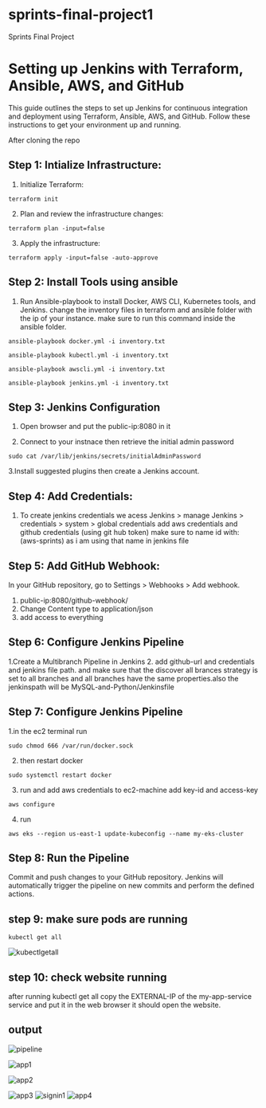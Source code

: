 # sprints-final-project1

Sprints Final Project
# Setting up Jenkins with Terraform, Ansible, AWS, and GitHub

This guide outlines the steps to set up Jenkins for continuous integration and deployment using Terraform, Ansible, AWS, and GitHub. Follow these instructions to get your environment up and running.

After cloning the repo

## Step 1: Intialize Infrastructure:

1. Initialize Terraform:
```shell
terraform init
```
2. Plan and review the infrastructure changes:
 
```shell
terraform plan -input=false
```
3. Apply the infrastructure:
   
```shell
terraform apply -input=false -auto-approve
```
## Step 2: Install Tools using ansible

1. Run Ansible-playbook to install Docker, AWS CLI, Kubernetes tools, and Jenkins.
   change the inventory files in terraform and ansible folder with the ip of your instance.
   make sure to run this command inside the ansible folder.
   
```shell
ansible-playbook docker.yml -i inventory.txt
```
```shell
ansible-playbook kubectl.yml -i inventory.txt
```
```shell
ansible-playbook awscli.yml -i inventory.txt
```
```shell
ansible-playbook jenkins.yml -i inventory.txt
```

## Step 3: Jenkins Configuration 

1. Open browser and put the public-ip:8080 in it

2. Connect to your instnace then retrieve the initial admin password

```shell
sudo cat /var/lib/jenkins/secrets/initialAdminPassword
```
3.Install suggested plugins then create a Jenkins  account.


## Step 4: Add Credentials:

1. To create jenkins credentials we acess Jenkins > manage Jenkins > credentials > system > global credentials 
   add aws credentials and github credentials (using git hub token)
   make sure to name id with: (aws-sprints) as i am using that name in jenkins file


## Step 5: Add GitHub Webhook:

In your GitHub repository, go to Settings > Webhooks > Add webhook.

1. public-ip:8080/github-webhook/
2. Change Content type to application/json
3. add access to everything


## Step 6: Configure Jenkins Pipeline

1.Create a Multibranch Pipeline in Jenkins
2. add github-url and credentials and jenkins file path. and make sure that the discover all brances strategy is set to all branches and all branches have the same properties.also the jenkinspath will be MySQL-and-Python/Jenkinsfile

## Step 7: Configure Jenkins Pipeline

1.in the ec2 terminal run 
```shell
sudo chmod 666 /var/run/docker.sock
```
2. then restart docker
```shell
sudo systemctl restart docker
```
3. run and add aws credentials to ec2-machine add key-id and access-key
```shell
aws configure
```
4. run
```shell
aws eks --region us-east-1 update-kubeconfig --name my-eks-cluster
```

## Step 8: Run the Pipeline
Commit and push changes to your GitHub repository.
Jenkins will automatically trigger the pipeline on new commits and perform the defined actions.


## step 9: make sure pods are running
```shell
kubectl get all
```
![kubectlgetall](https://github.com/nourmohamed99/sprints-final-project1/assets/88977873/b74d253f-e046-4789-a2fe-759c822d86ce)

## step 10: check website running
after running kubectl get all copy the EXTERNAL-IP of the my-app-service service and put it in the web browser it should open the website.

## output 
![pipeline](https://github.com/nourmohamed99/sprints-final-project1/assets/88977873/b06b2727-3e15-4e66-aa90-f2bba1343f11)


![app1](https://github.com/nourmohamed99/sprints-final-project1/assets/88977873/c1173680-dc14-4a17-a2ab-18c49ad5c640)


   ![app2](https://github.com/nourmohamed99/sprints-final-project1/assets/88977873/dd9c36be-7423-49d7-acc9-0cd5cc5b93de)

![app3](https://github.com/nourmohamed99/sprints-final-project1/assets/88977873/1924d13d-edbb-49ed-9579-8c09bfa6d139)
![signin1](https://github.com/nourmohamed99/sprints-final-project1/assets/88977873/01572bdc-2a4f-4451-8e2a-1d06721e7412)
![app4](https://github.com/nourmohamed99/sprints-final-project1/assets/88977873/0603ff00-6d94-430a-b05c-0db7d279a721)
